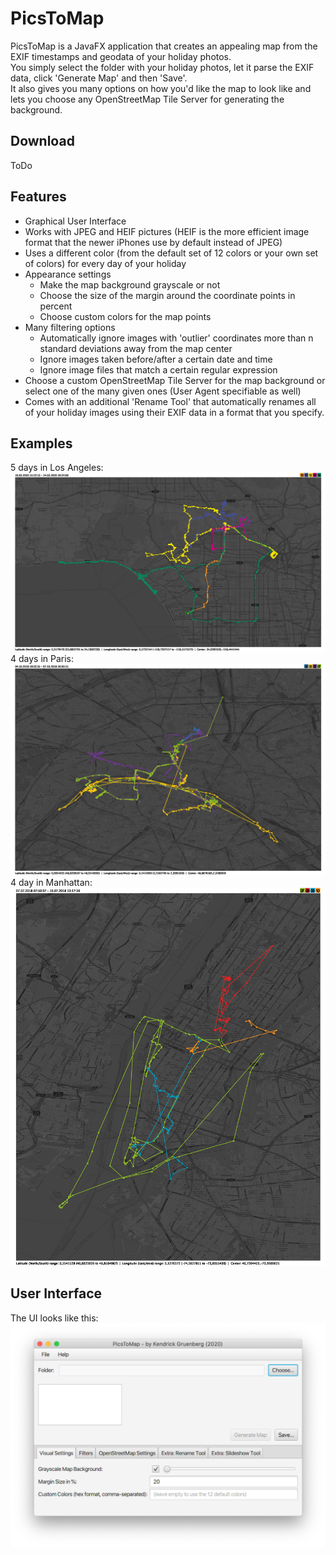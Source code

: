 # PicsToMap
PicsToMap is a JavaFX application that creates an appealing map from the EXIF timestamps and geodata of your holiday photos.  
You simply select the folder with your holiday photos, let it parse the EXIF data, click 'Generate Map' and then 'Save'.  
It also gives you many options on how you'd like the map to look like and lets you choose any OpenStreetMap Tile Server for generating the background.

## Download
ToDo

## Features
* Graphical User Interface
* Works with JPEG and HEIF pictures (HEIF is the more efficient image format that the newer iPhones use by default instead of JPEG)
* Uses a different color (from the default set of 12 colors or your own set of colors) for every day of your holiday
* Appearance settings
    * Make the map background grayscale or not
    * Choose the size of the margin around the coordinate points in percent
    * Choose custom colors for the map points
* Many filtering options
    * Automatically ignore images with 'outlier' coordinates more than n standard deviations away from the map center
    * Ignore images taken before/after a certain date and time
    * Ignore image files that match a certain regular expression
* Choose a custom OpenStreetMap Tile Server for the map background or select one of the many given ones (User Agent specifiable as well)
* Comes with an additional 'Rename Tool' that automatically renames all of your holiday images using their EXIF data in a format that you specify. 

## Examples
5 days in Los Angeles:  
![Los Angeles Map](map-examples/los-angeles.png "Los Angeles Map")
4 days in Paris:  
![Paris Map](map-examples/paris.png "Paris Map")
4 day in Manhattan:  
![Manhattan Map](map-examples/manhattan.png "Manhattan Map")

## User Interface
The UI looks like this:  
![User Interface](user-interface.png "User Interface")
